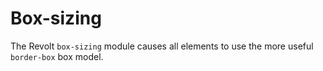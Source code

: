 # Box-sizing

The Revolt `box-sizing` module causes all elements to use the more useful
`border-box` box model.
